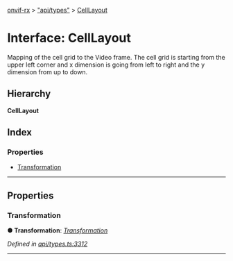 [onvif-rx](../README.md) > ["api/types"](../modules/_api_types_.md) > [CellLayout](../interfaces/_api_types_.celllayout.md)

# Interface: CellLayout

Mapping of the cell grid to the Video frame. The cell grid is starting from the upper left corner and x dimension is going from left to right and the y dimension from up to down.

## Hierarchy

**CellLayout**

## Index

### Properties

* [Transformation](_api_types_.celllayout.md#transformation)

---

## Properties

<a id="transformation"></a>

###  Transformation

**● Transformation**: *[Transformation](_api_types_.transformation.md)*

*Defined in [api/types.ts:3312](https://github.com/patrickmichalina/onvif-rx/blob/1596479/src/api/types.ts#L3312)*

___

